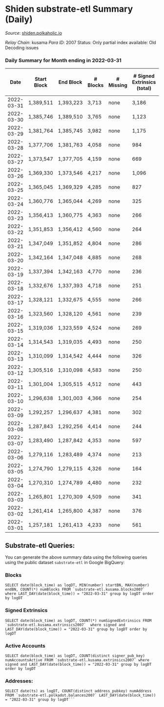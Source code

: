 # Shiden substrate-etl Summary (Daily)

_Source_: [shiden.polkaholic.io](https://shiden.polkaholic.io)

*Relay Chain*: kusama
*Para ID*: 2007
Status: Only partial index available: Old Decoding issues


### Daily Summary for Month ending in 2022-03-31


| Date | Start Block | End Block | # Blocks | # Missing | # Signed Extrinsics (total) | # Active Accounts | # Addresses with Balances | # Events | # Transfers | # XCM Transfers In | # XCM Transfers Out |
| ---- | ----------- | --------- | -------- | --------- | --------------------------- | ----------------- | ------------------------- | -------- | ----------- | ------------------ | ------------------- |
| 2022-03-31 | 1,389,511 | 1,393,223 | 3,713 | none  | 3,186 | 281 | 120,763 | 1,095,234 | 104,970 ($1,294,535) |   |   |
| 2022-03-30 | 1,385,746 | 1,389,510 | 3,765 | none  | 1,123 | 235 |  | 1,118,090 | 126,436 ($1,018,146) |   |   |
| 2022-03-29 | 1,381,764 | 1,385,745 | 3,982 | none  | 1,175 | 354 |  | 285,821 | 26,768 ($1,288,926) |   |   |
| 2022-03-28 | 1,377,706 | 1,381,763 | 4,058 | none  | 984 | 277 |  | 279,198 | 21,656 ($443,632) |   |   |
| 2022-03-27 | 1,373,547 | 1,377,705 | 4,159 | none  | 669 | 209 |  | 199,608 | 16,743 ($276,691) |   |   |
| 2022-03-26 | 1,369,330 | 1,373,546 | 4,217 | none  | 1,096 | 249 |  | 126,630 | 13,808 ($111,979) |   |   |
| 2022-03-25 | 1,365,045 | 1,369,329 | 4,285 | none  | 827 | 218 |  | 110,359 | 10,442 ($138,645) |   |   |
| 2022-03-24 | 1,360,776 | 1,365,044 | 4,269 | none  | 325 | 160 |  | 136,623 | 4,670 ($376,146) |   |   |
| 2022-03-23 | 1,356,413 | 1,360,775 | 4,363 | none  | 266 | 104 |  | 93,684 | 4,688 ($67,476.01) |   |   |
| 2022-03-22 | 1,351,853 | 1,356,412 | 4,560 | none  | 264 | 120 |  | 121,647 | 4,945 ($276,968) |   |   |
| 2022-03-21 | 1,347,049 | 1,351,852 | 4,804 | none  | 286 | 133 |  | 78,673 | 5,155 ($290,554) |   |   |
| 2022-03-20 | 1,342,164 | 1,347,048 | 4,885 | none  | 268 | 119 |  | 71,835 | 5,396 ($442,303) |   |   |
| 2022-03-19 | 1,337,394 | 1,342,163 | 4,770 | none  | 236 | 114 |  | 47,449 | 5,045 ($204,466) |   |   |
| 2022-03-18 | 1,332,676 | 1,337,393 | 4,718 | none  | 251 | 117 |  | 46,046 | 5,006 ($152,837) |   |   |
| 2022-03-17 | 1,328,121 | 1,332,675 | 4,555 | none  | 266 | 129 |  | 47,453 | 4,886 ($249,384) |   |   |
| 2022-03-16 | 1,323,560 | 1,328,120 | 4,561 | none  | 239 | 115 |  | 47,950 | 4,871 ($294,368) |   |   |
| 2022-03-15 | 1,319,036 | 1,323,559 | 4,524 | none  | 269 | 117 |  | 48,696 | 4,939 ($335,216) |   |   |
| 2022-03-14 | 1,314,543 | 1,319,035 | 4,493 | none  | 250 | 121 |  | 65,443 | 4,829 ($308,129) |   |   |
| 2022-03-13 | 1,310,099 | 1,314,542 | 4,444 | none  | 326 | 121 |  | 50,837 | 4,793 ($128,370) |   |   |
| 2022-03-12 | 1,305,516 | 1,310,098 | 4,583 | none  | 250 | 104 |  | 53,453 | 4,851 ($295,833) |   |   |
| 2022-03-11 | 1,301,004 | 1,305,515 | 4,512 | none  | 443 | 162 |  | 62,749 | 5,280 ($1,392,044) |   |   |
| 2022-03-10 | 1,296,638 | 1,301,003 | 4,366 | none  | 254 | 111 |  | 54,639 | 4,904 ($917,609) |   |   |
| 2022-03-09 | 1,292,257 | 1,296,637 | 4,381 | none  | 302 | 138 |  | 55,809 | 4,807 ($193,228) |   |   |
| 2022-03-08 | 1,287,843 | 1,292,256 | 4,414 | none  | 244 | 119 |  | 47,333 | 4,742 ($316,990) |   |   |
| 2022-03-07 | 1,283,490 | 1,287,842 | 4,353 | none  | 597 | 125 |  | 48,077 | 5,097 ($459,955) |   |   |
| 2022-03-06 | 1,279,116 | 1,283,489 | 4,374 | none  | 213 | 116 |  | 50,094 | 4,633 ($115,039) |   |   |
| 2022-03-05 | 1,274,790 | 1,279,115 | 4,326 | none  | 164 | 80 |  | 47,353 | 4,561 ($383,565) |   |   |
| 2022-03-04 | 1,270,310 | 1,274,789 | 4,480 | none  | 232 | 100 |  | 44,998 | 4,825 ($784,535) |   |   |
| 2022-03-03 | 1,265,801 | 1,270,309 | 4,509 | none  | 341 | 159 |  | 54,964 | 4,922 ($778,046) |   |   |
| 2022-03-02 | 1,261,414 | 1,265,800 | 4,387 | none  | 376 | 147 |  | 52,611 | 4,947 ($625,235) |   |   |
| 2022-03-01 | 1,257,181 | 1,261,413 | 4,233 | none  | 561 | 223 |  | 76,760 | 4,995 ($2,729,415) |   |   |

## Substrate-etl Queries:
You can generate the above summary data using the following queries using the public dataset `substrate-etl` in Google BigQuery:


### Blocks
```
SELECT date(block_time) as logDT, MIN(number) startBN, MAX(number) endBN, COUNT(*) numBlocks FROM `substrate-etl.kusama.blocks2007`  where LAST_DAY(date(block_time)) = "2022-03-31" group by logDT order by logDT
```


### Signed Extrinsics
```
SELECT date(block_time) as logDT, COUNT(*) numSignedExtrinsics FROM `substrate-etl.kusama.extrinsics2007`  where signed and LAST_DAY(date(block_time)) = "2022-03-31" group by logDT order by logDT
```


### Active Accounts
```
SELECT date(block_time) as logDT, COUNT(distinct signer_pub_key) numAccountsActive FROM `substrate-etl.kusama.extrinsics2007` where signed and LAST_DAY(date(block_time)) = "2022-03-31" group by logDT order by logDT
```


### Addresses:
```
SELECT date(ts) as logDT, COUNT(distinct address_pubkey) numAddress FROM `substrate-etl.polkadot.balances2007` LAST_DAY(date(block_time)) = "2022-03-31" group by logDT```

